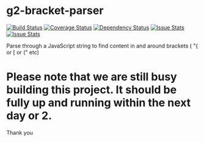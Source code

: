 # g2-bracket-parser
[![Build Status](https://travis-ci.org/DaClan008/g2-bracket-parser.svg?branch=master)](https://travis-ci.org/DaClan008/g2-bracket-parser)
[![Coverage Status](https://coveralls.io/repos/github/DaClan008/g2-bracket-parser/badge.svg?branch=master)](https://coveralls.io/github/DaClan008/g2-bracket-parser?branch=master)
[![Dependency Status](https://gemnasium.com/badges/github.com/DaClan008/g2-bracket-parser.svg)](https://gemnasium.com/github.com/DaClan008/g2-bracket-parser)
[![Issue Stats](http://issuestats.com/github/DaClan008/g2-bracket-parser/badge/pr?style=flat)](http://issuestats.com/github/DaClan008/g2-bracket-parser)
[![Issue Stats](http://issuestats.com/github/DaClan008/g2-bracket-parser/badge/issue?style=flat)](http://issuestats.com/github/DaClan008/g2-bracket-parser)

Parse through a JavaScript string to find content in and around brackets ( "{ or [ or (" etc)

# Please note that we are still busy building this project.  It should be fully up and running within the next day or 2.

Thank you
